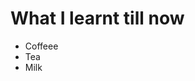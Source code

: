 <html>
    <head>
        <title>
        What I Learnt.
        </title>
    </head>
    <body>
        <h1>
            What I learnt till now
        </h1>
        <ul>
            <li>Coffeee</li>
            <li>Tea</li>
            <li>Milk</li>
        </ul>
    </body>
</html>
